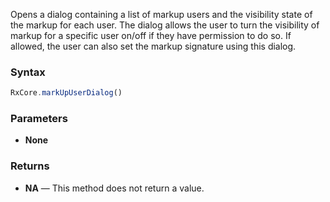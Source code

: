 Opens a dialog containing a list of markup users and the visibility state of the markup for each user. The dialog allows the user to turn the visibility of markup for a specific user on/off if they have permission to do so. If allowed, the user can also set the markup signature using this dialog.

### Syntax

```typescript
RxCore.markUpUserDialog()
```

### Parameters

- **None**

### Returns

- **NA** — This method does not return a value.